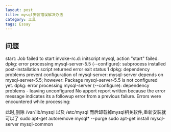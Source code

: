 ```yaml
---
layout: post
title: mysql安装错误解决办法
category: 工具
tags: Essay
---
```


## 问题
start: Job failed to start
invoke-rc.d: initscript mysql, action "start" failed.
dpkg: error processing mysql-server-5.5 (--configure):
subprocess installed post-installation script returned error exit status 1
dpkg: dependency problems prevent configuration of mysql-server:
mysql-server depends on mysql-server-5.5; however:
Package mysql-server-5.5 is not configured yet.
dpkg: error processing mysql-server (--configure):
dependency problems - leaving unconfigured
No apport report written because the error message indicates its a followup error from a previous failure.
Errors were encountered while processing:

此时,删除 /var/lib/mysql 以及 /etc/mysql
而后卸载掉mysql相关软件,重新安装就可以了
sudo apt-get autoremove mysql* --purge
sudo apt-get install mysql-server mysql-common



